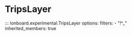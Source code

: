 # TripsLayer

::: lonboard.experimental.TripsLayer
    options:
      filters:
        - "!^_"
      inherited_members: true
